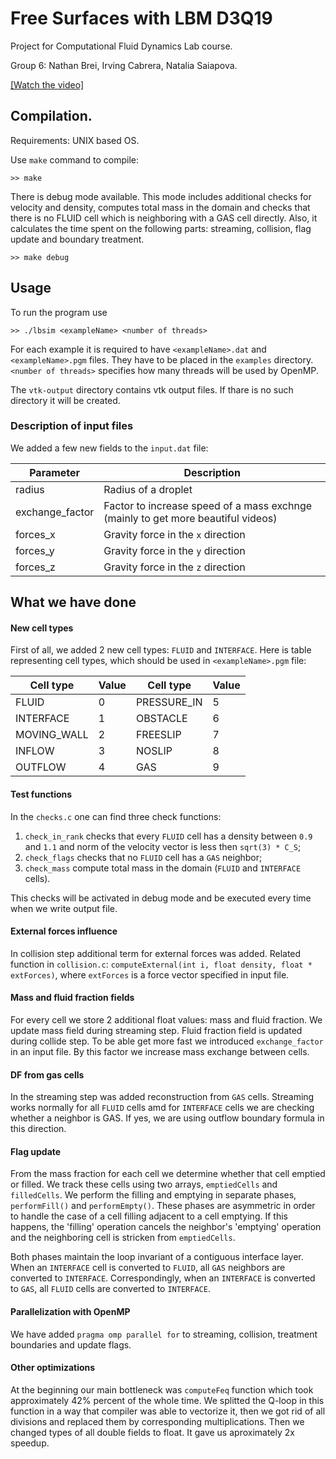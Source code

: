 # Free Surfaces with LBM D3Q19
Project for Computational Fluid Dynamics Lab course.

Group 6: Nathan Brei, Irving Cabrera, Natalia Saiapova.

[[Watch the video]](https://raw.githubusercontent.com/nasay/cfdlab/master/project/videos/wall500100.ogv)

## Compilation.

Requirements: UNIX based OS.

Use ```make``` command to compile:
```
>> make
```

There is debug mode available. This mode includes additional checks for velocity and density, computes total mass in the domain and checks that there is no FLUID cell which is neighboring with a GAS cell directly. Also, it calculates the time spent on the following parts: streaming, collision, flag update and boundary treatment. 
```
>> make debug
```
## Usage
To run the program use
```
>> ./lbsim <exampleName> <number of threads>
```
For each example it is required to have ```<exampleName>.dat``` and ```<exampleName>.pgm``` files. They have to be placed in the ```examples``` directory.
```<number of threads>``` specifies how many threads will be used by OpenMP.

The ```vtk-output``` directory contains vtk output files. If thare is no such directory it will be created.

### Description of input files
We added a few new fields to the ```input.dat``` file:

| Parameter | Description |
| --- | --- |
|radius| Radius of a droplet|
|exchange_factor| Factor to increase speed of a mass exchnge (mainly to get more beautiful videos) |
|forces_x| Gravity force in the ```x``` direction |
|forces_y| Gravity force in the ```y``` direction |
|forces_z| Gravity force in the ```z``` direction |

## What we have done

#### New cell types
First of all, we added 2 new cell types: ```FLUID``` and ```INTERFACE```.
Here is table representing cell types, which should be used in ```<exampleName>.pgm``` file:

| Cell type | Value | Cell type | Value
| --- | --- | --- | --- |
| FLUID | 0 |PRESSURE_IN | 5 |
| INTERFACE | 1 |OBSTACLE | 6 |
| MOVING_WALL | 2 |FREESLIP | 7 |
| INFLOW | 3 |NOSLIP | 8 |
| OUTFLOW | 4 |GAS | 9 |

#### Test functions
In the ```checks.c``` one can find three check functions:

1. ```check_in_rank``` checks that every ```FLUID``` cell has a density between ```0.9``` and ```1.1``` and norm of the velocity vector is less then ```sqrt(3) * C_S```;
2. ```check_flags``` checks that no ```FLUID``` cell has a ```GAS``` neighbor;
3. ```check_mass``` compute total mass in the domain (```FLUID``` and ```INTERFACE``` cells).

This checks will be activated in debug mode and be executed every time when we write output file.

#### External forces influence
In collision step additional term for external forces was added. 
Related function in ```collision.c```: ```computeExternal(int i, float density, float * extForces)```, where ```extForces``` is a force vector specified in input file.

#### Mass and fluid fraction fields
For every cell we store 2 additional float values: mass and fluid fraction. We update mass field during streaming step. Fluid fraction field is updated during collide step.
To be able get more fast we introduced ```exchange_factor``` in an input file. By this factor we increase mass exchange between cells.
#### DF from gas cells
In the streaming step was added reconstruction from ```GAS``` cells. Streaming works normally for all ```FLUID``` cells amd for ```INTERFACE``` cells we are checking whether a neighbor is GAS. If yes, we are using outflow boundary formula in this direction.

#### Flag update
From the mass fraction for each cell we determine whether that cell emptied or filled. We track these cells using two arrays, ```emptiedCells``` and ```filledCells```. We perform the filling and emptying in separate phases, ```performFill()``` and ```performEmpty()```. These phases are asymmetric in order to handle the case of a cell filling adjacent to a cell emptying. If this happens, the 'filling' operation cancels the neighbor's 'emptying' operation and the neighboring cell is stricken from ```emptiedCells```. 

Both phases maintain the loop invariant of a contiguous interface layer. When an ```INTERFACE``` cell is converted to ```FLUID```, all ```GAS``` neighbors are converted to ```INTERFACE```. Correspondingly, when an ```INTERFACE``` is converted to ```GAS```, all ```FLUID``` cells are converted to ```INTERFACE```. 


#### Parallelization with OpenMP
We have added ```pragma omp parallel for``` to streaming, collision, treatment boundaries and update flags.

#### Other optimizations
At the beginning our main bottleneck was ```computeFeq``` function which took approximately 42% percent of the whole time. We splitted the Q-loop in this function in a way that compiler was able to vectorize it, then we got rid of all divisions and replaced them by corresponding multiplications. Then we changed types of all double fields to float. It gave us aproximately 2x speedup. 
